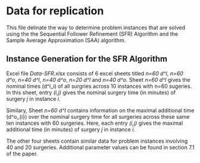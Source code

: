 # Data for replication

This file delinate the way to determine problem instances that are solved using the the Sequential Follower Refinement (SFR) Algorithm and the Sample Average Approximation (SAA) algorithm. 

## Instance Generation for the SFR Algorithm
Excel file _Data-SFR.xlsx_ consists of 6 excel sheets titled _n=60 d^l_, _n=60 d^o_, _n=40 d^l_, _n=40 d^o_, _n=20 d^l_ and _n=40 d^o_. Sheet _n=60 d^l_ gives the nominal times (d^l_i) of all surgries across 10 instances with n=60 sugeries. In this sheet, entry _(i,j)_ gives the nominal surgery time (in minutes) of surgery _j_ in instance _i_. 

Similary, Sheet _n=60 d^l_ contains information on the maximal additional time (d^o_{i}) over the nominal surgery time  for all surgeries across these same ten instances with 60 surgeries. Here, each entry _(i,j)_ gives the maximal additional time (in minutes) of surgery _j_ in instance _i_. 

The other four sheets contain similar data for problem instances involving 40 and 20 surgeries. Additional parameter values can be found in section 7.1 of the paper.
